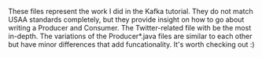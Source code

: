 These files represent the work I did in the Kafka tutorial. They do not match USAA standards completely, but they provide insight on how to go about writing a Producer and Consumer. The Twitter-related file with be the most in-depth. The variations of the Producer*.java files are similar to each other but have minor differences that add funcationality. It's worth checking out :)
